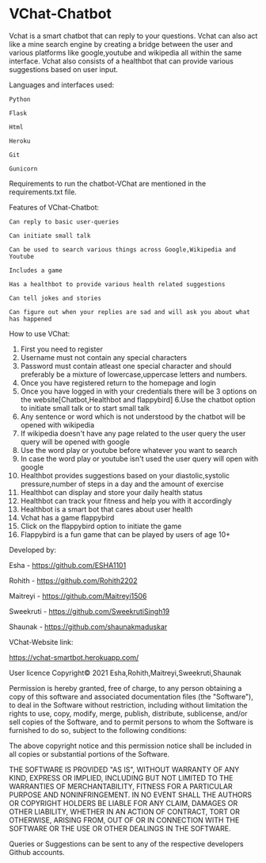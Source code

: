 # VChat-Chatbot

Vchat is a smart chatbot that can reply to your questions. Vchat can also act like a mine search engine by creating a bridge between the user and various platforms like google,youtube and wikipedia all within the same interface. Vchat also consists of a healthbot that can provide various suggestions based on user input.

Languages and interfaces used:

    Python 

    Flask

    Html

    Heroku

    Git

    Gunicorn
  
Requirements to run the chatbot-VChat are mentioned in the requirements.txt file.

Features of VChat-Chatbot:

    Can reply to basic user-queries

    Can initiate small talk

    Can be used to search various things across Google,Wikipedia and Youtube

    Includes a game 

    Has a healthbot to provide various health related suggestions

    Can tell jokes and stories

    Can figure out when your replies are sad and will ask you about what has happened
    
    
How to use VChat:

1. First you need to register
2. Username must not contain any special characters
3. Password must contain atleast one special character and should preferably be a mixture of lowercase,uppercase letters and numbers.
4. Once you have registered return to the homepage and login
5. Once you have logged in with your credentials there will be 3 options on the website[Chatbot,Healthbot and flappybird] 6.Use the chatbot option to initiate small talk or      to start small talk
6. Any sentence or word which is not understood by the chatbot will be opened with wikipedia
7. If wikipedia doesn't have any page related to the user query the user query will be opened with google
8. Use the word play or youtube before whatever you want to search
9. In case the word play or youtube isn't used the user query will open with google
10. Healthbot provides suggestions based on your diastolic,systolic pressure,number of steps in a day and the amount of exercise
11. Healthbot can display and store your daily health status
12. Healthbot can track your fitness and help you with it accordingly
13. Healthbot is a smart bot that cares about user health
14. Vchat has a game flappybird
15. Click on the flappybird option to initiate the game
16. Flappybird is a fun game that can be played by users of age 10+


Developed by:

Esha - https://github.com/ESHA1101

Rohith - https://github.com/Rohith2202

Maitreyi - https://github.com/Maitreyi1506

Sweekruti - https://github.com/SweekrutiSingh19

Shaunak - https://github.com/shaunakmaduskar

VChat-Website link:

https://vchat-smartbot.herokuapp.com/

User licence Copyright© 2021 Esha,Rohith,Maitreyi,Sweekruti,Shaunak

Permission is hereby granted, free of charge, to any person obtaining a copy of this software and associated documentation files (the "Software"), to deal in the Software without restriction, including without limitation the rights to use, copy, modify, merge, publish, distribute, sublicense, and/or sell copies of the Software, and to permit persons to whom the Software is furnished to do so, subject to the following conditions:

The above copyright notice and this permission notice shall be included in all copies or substantial portions of the Software.

THE SOFTWARE IS PROVIDED "AS IS", WITHOUT WARRANTY OF ANY KIND, EXPRESS OR IMPLIED, INCLUDING BUT NOT LIMITED TO THE WARRANTIES OF MERCHANTABILITY, FITNESS FOR A PARTICULAR PURPOSE AND NONINFRINGEMENT. IN NO EVENT SHALL THE AUTHORS OR COPYRIGHT HOLDERS BE LIABLE FOR ANY CLAIM, DAMAGES OR OTHER LIABILITY, WHETHER IN AN ACTION OF CONTRACT, TORT OR OTHERWISE, ARISING FROM, OUT OF OR IN CONNECTION WITH THE SOFTWARE OR THE USE OR OTHER DEALINGS IN THE SOFTWARE.

Queries or Suggestions can be sent to any of the respective developers Github accounts.
